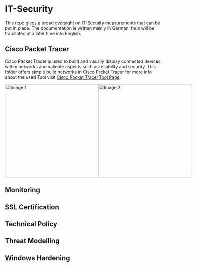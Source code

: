 # IT-Security

This repo gives a broad oversight on IT-Security measurements that can be put in place. The documentation is written mainly in German, thus will be translated at a later time into English.

## Cisco Packet Tracer

Cisco Packet Tracer is used to build and visually display connected devices within networks and validate aspects such as reliability and security. This folder offers simple build networks in Cisco Packet Tracer for more info about the used Tool visit [Cisco Packet Tracer Tool Page](https://www.netacad.com/cisco-packet-tracer).

<div style="display: flex">
  <img src="https://parity.org/wp-content/uploads/2023/02/cisco-logo-white.png" alt="Image 1" width="300"/>
  <img src="https://www.computernetworkingnotes.com/wp-content/uploads/ccna-study-guide/images/csg132-01-cisco-packet-tracer.png" alt="Image 2" width="300"/>
</div>

## Monitoring

## SSL Certification

## Technical Policy

## Threat Modelling

## Windows Hardening
